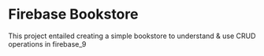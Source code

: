 # Firebase Bookstore
This project entailed creating a simple bookstore to understand & use CRUD operations in firebase_9